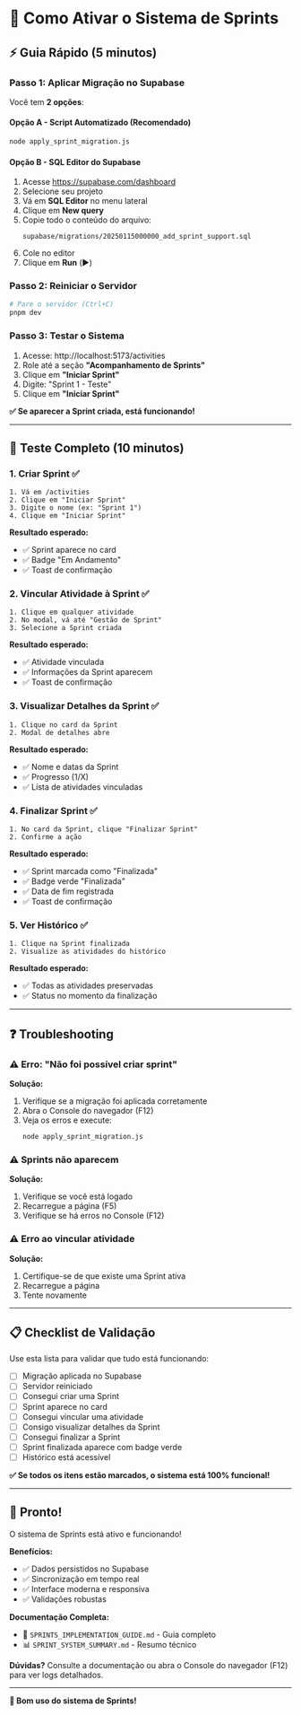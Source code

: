 # 🚀 Como Ativar o Sistema de Sprints

## ⚡ Guia Rápido (5 minutos)

### Passo 1: Aplicar Migração no Supabase

Você tem **2 opções**:

#### Opção A - Script Automatizado (Recomendado)

```bash
node apply_sprint_migration.js
```

#### Opção B - SQL Editor do Supabase

1. Acesse https://supabase.com/dashboard
2. Selecione seu projeto
3. Vá em **SQL Editor** no menu lateral
4. Clique em **New query**
5. Copie todo o conteúdo do arquivo:
   ```
   supabase/migrations/20250115000000_add_sprint_support.sql
   ```
6. Cole no editor
7. Clique em **Run** (▶️)

### Passo 2: Reiniciar o Servidor

```bash
# Pare o servidor (Ctrl+C)
pnpm dev
```

### Passo 3: Testar o Sistema

1. Acesse: http://localhost:5173/activities
2. Role até a seção **"Acompanhamento de Sprints"**
3. Clique em **"Iniciar Sprint"**
4. Digite: "Sprint 1 - Teste"
5. Clique em **"Iniciar Sprint"**

**✅ Se aparecer a Sprint criada, está funcionando!**

---

## 🎯 Teste Completo (10 minutos)

### 1. Criar Sprint ✅

```
1. Vá em /activities
2. Clique em "Iniciar Sprint"
3. Digite o nome (ex: "Sprint 1")
4. Clique em "Iniciar Sprint"
```

**Resultado esperado:**
- ✅ Sprint aparece no card
- ✅ Badge "Em Andamento"
- ✅ Toast de confirmação

### 2. Vincular Atividade à Sprint ✅

```
1. Clique em qualquer atividade
2. No modal, vá até "Gestão de Sprint"
3. Selecione a Sprint criada
```

**Resultado esperado:**
- ✅ Atividade vinculada
- ✅ Informações da Sprint aparecem
- ✅ Toast de confirmação

### 3. Visualizar Detalhes da Sprint ✅

```
1. Clique no card da Sprint
2. Modal de detalhes abre
```

**Resultado esperado:**
- ✅ Nome e datas da Sprint
- ✅ Progresso (1/X)
- ✅ Lista de atividades vinculadas

### 4. Finalizar Sprint ✅

```
1. No card da Sprint, clique "Finalizar Sprint"
2. Confirme a ação
```

**Resultado esperado:**
- ✅ Sprint marcada como "Finalizada"
- ✅ Badge verde "Finalizada"
- ✅ Data de fim registrada
- ✅ Toast de confirmação

### 5. Ver Histórico ✅

```
1. Clique na Sprint finalizada
2. Visualize as atividades do histórico
```

**Resultado esperado:**
- ✅ Todas as atividades preservadas
- ✅ Status no momento da finalização

---

## ❓ Troubleshooting

### ⚠️ Erro: "Não foi possível criar sprint"

**Solução:**
1. Verifique se a migração foi aplicada corretamente
2. Abra o Console do navegador (F12)
3. Veja os erros e execute:
   ```bash
   node apply_sprint_migration.js
   ```

### ⚠️ Sprints não aparecem

**Solução:**
1. Verifique se você está logado
2. Recarregue a página (F5)
3. Verifique se há erros no Console (F12)

### ⚠️ Erro ao vincular atividade

**Solução:**
1. Certifique-se de que existe uma Sprint ativa
2. Recarregue a página
3. Tente novamente

---

## 📋 Checklist de Validação

Use esta lista para validar que tudo está funcionando:

- [ ] Migração aplicada no Supabase
- [ ] Servidor reiniciado
- [ ] Consegui criar uma Sprint
- [ ] Sprint aparece no card
- [ ] Consegui vincular uma atividade
- [ ] Consigo visualizar detalhes da Sprint
- [ ] Consegui finalizar a Sprint
- [ ] Sprint finalizada aparece com badge verde
- [ ] Histórico está acessível

**✅ Se todos os itens estão marcados, o sistema está 100% funcional!**

---

## 🎉 Pronto!

O sistema de Sprints está ativo e funcionando!

**Benefícios:**
- ✅ Dados persistidos no Supabase
- ✅ Sincronização em tempo real
- ✅ Interface moderna e responsiva
- ✅ Validações robustas

**Documentação Completa:**
- 📖 `SPRINTS_IMPLEMENTATION_GUIDE.md` - Guia completo
- 📊 `SPRINT_SYSTEM_SUMMARY.md` - Resumo técnico

**Dúvidas?**
Consulte a documentação ou abra o Console do navegador (F12) para ver logs detalhados.

---

**🚀 Bom uso do sistema de Sprints!**

